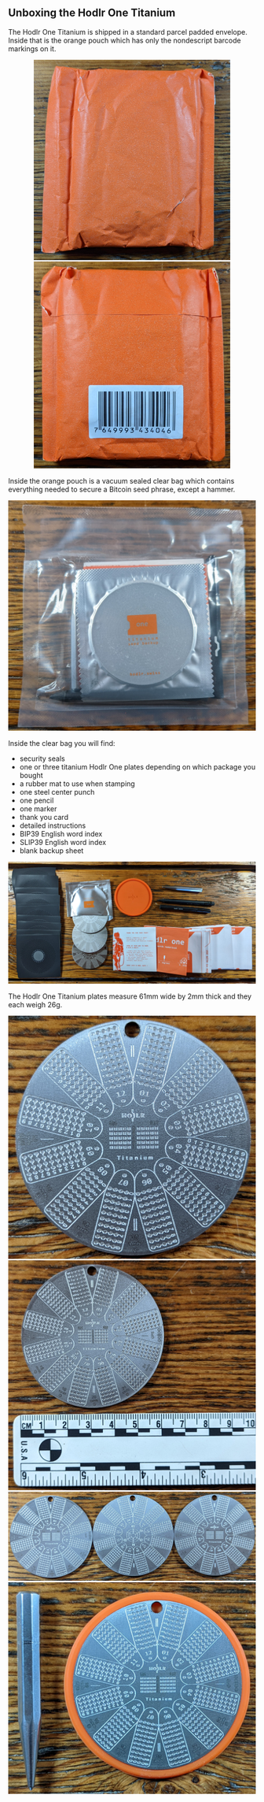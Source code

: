 ## Unboxing the Hodlr One Titanium
The Hodlr One Titanium is shipped in a standard parcel padded envelope. Inside that is the orange pouch which has only the nondescript barcode markings on it. 

<p align="center">
<img width="400" src="assets/hodlr_01.jpg">
<img width="400" src="assets/hodlr_02.jpg">
</p>

Inside the orange pouch is a vacuum sealed clear bag which contains everything needed to secure a Bitcoin seed phrase, except a hammer.

![](assets/hodlr_03.jpg)

Inside the clear bag you will find:
- security seals
- one or three titanium Hodlr One plates depending on which package you bought
- a rubber mat to use when stamping
- one steel center punch
- one pencil
- one marker
- thank you card
- detailed instructions
- BIP39 English word index
- SLIP39 English word index
- blank backup sheet

![](assets/hodlr_04.jpg)

The Hodlr One Titanium plates measure 61mm wide by 2mm thick and they each weigh 26g. 

![](assets/hodlr_05.jpg)
![](assets/hodlr_06.jpg)
![](assets/hodlr_07.jpg)
![](assets/hodlr_09.jpg)
